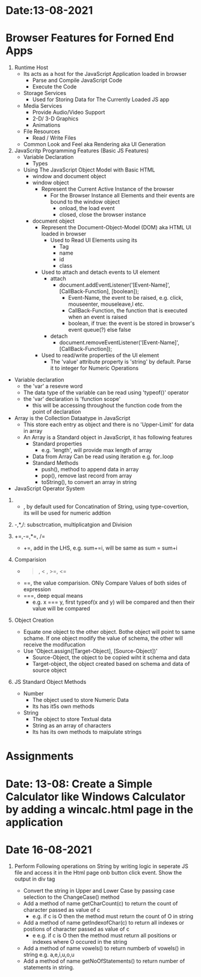 # Date:13-08-2021
# Browser Features for Forned End Apps
1. Runtime Host
    - Its acts as a host for the JavaScript Application loaded in browser
        - Parse and Compile JavaScript Code
        - Execute the Code
    - Storage Services
        - Used for Storing Data for The Currently Loaded JS app
    - Media Services
        - Provide Audio/Video Support
        - 2-D/ 3-D Graphics
        - Animations
    - File Resources
        -  Read / Write Files
    - Common Look and Feel aka Rendering aka UI Generation   
2. JavaScritp Programming Features (Basic JS Features)
    - Variable Declaration
        - Types
    - Using The JavaScript Object Model with Basic HTML
        - window and document object    
        - window object
            - Represent the Current Active Instance of the browser
                - For the Browser Instance all Elements and their events are bound to the window object
                    - onload, the load event
                    - closed, close the browser instance
        - document object
            - Represent the Document-Object-Model (DOM) aka HTML UI loaded in browser
                - Used to Read UI Elements using its
                    - Tag
                    - name
                    - id
                    - class
            - Used to attach and detach events to UI element
                - attach 
                    - document.addEventListener('[Event-Name]', [CallBack-Function], [boolean]);
                        - Event-Name, the event to be raised, e.g. click, mouseenter, mouseleave,l etc.
                        - CallBack-Function, the function that is executed when an event is raised
                        - boolean, if true: the event is be stored in browser's event queue(?) else false
                - detach
                    - document.removeEventListener('[Event-Name]', [CallBack-Function]);    
            - Used to read/write properties of the UI element
                - The 'value' attribute property is 'string' by default. Parse it to integer for Numeric Operations        

- Variable declaration
    - the 'var' a resevre word
    - The data type of the variable can be read using 'typeof()' operator
    - the 'var' declaration is 'function scope'
        - this will be accessing throughout the function code from the point of declaration  
- Array is the Collection Dataatype in JavaScript
    - This store each entry as object and there is no 'Upper-Limit' for data in array
    - An Array is a Standard object in JavaScript, it has following features
        - Standard properties
            - e.g. 'length', will provide max length of array
        - Data from Array Can be read using iteration e.g. for..loop
        - Standard Methods
            - push(), method to append data in array
            - pop(), remove last record from array
            - toString(), to convert an array in string
- JavaScript Operator System
1. + , by default used for Concatination of String, using type-covertion, its will be used for numeric addtion
2. -,*,/: subsctrcation, multiplicatgion and Division
3. +=,-=,*=, /=
    - +=, add in the LHS, e.g. sum+=i, will be same as  sum = sum+i
4. Comparision
    - >, < , >=, <= 
    - ==, the value comparision. ONly Compare Values of both sides of expression
    - ===, deep equal means
        - e.g. x === y, first typeof(x and y) will be compared and then their value will be compared
 
5. Object Creation
    - Equate one object to the other object. Bothe object will point to same schame. If one object modify the value of schema, the other will receive the modifucation
    - Use 'Object.assign([Target-Object], [Source-Object])'
        - Source-Object, the object to be copied wiht it schema and data 
        - Target-object, the object created based on schema and data of source object
 6. JS Standard Object Methods
    -  Number
        - The object used to store Numeric Data       
        - Its has it5s own methods
    - String
        - The object to store Textual data
        - String as an array of characters
        - Its has its own methods to maipulate strings        

# Assignments
# Date: 13-08: Create a Simple Calculator like Windows Calculator by adding a wincalc.html page in the application 

# Date 16-08-2021
1. Perform Following operations on String by writing logic in seperate JS file and access it in the Html page onb button click event. Show the output in div tag

    - Convert the string in Upper and Lower Case by passing case selection to the ChangeCase() method
    - Add a method of name getCharCount(c) to return the count of character passed as value of c
        - e.g. if c is O then the method must return the count of O in string
    - Add a method of name getIndexofChar(c) to return all indexes or postions of character passed as value of c
        - e e.g. if c is O then the method must return all positions or indexes where O occured in the string
    - Add a method of name vowels() to return numberb of vowels() in string e.g. a,e,i,u,o,u            
    - Add a method of name getNoOfStatements() to return number of statements in string.

